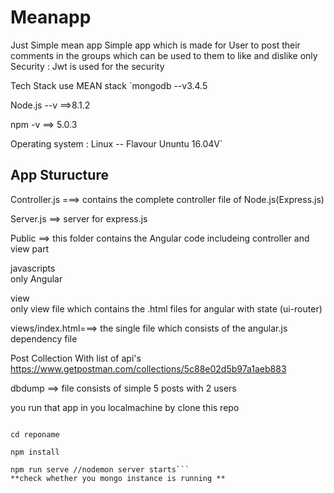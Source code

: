 # Meanapp
Just Simple mean app
Simple app which is made for User to post their comments in the groups which can be used to them to like and dislike only 
Security : Jwt is used for the security

Tech Stack use MEAN stack 
`mongodb --v3.4.5

Node.js --v ==>8.1.2

npm -v ==> 5.0.3

Operating system : Linux -- Flavour Ununtu 16.04V`

App Sturucture
---

Controller.js ===> contains the complete controller file of Node.js(Express.js)

Server.js ==> server for express.js

Public ==> this folder contains the Angular code includeing controller and view part 
     
  javascripts  
          only Angular

   view  
         only view file which contains the .html files for angular with state (ui-router)
           
views/index.html===> the single file which consists of the angular.js dependency file

Post Collection With list of api's
https://www.getpostman.com/collections/5c88e02d5b97a1aeb883


dbdump ==> file consists of simple 5 posts with 2 users 

you run that app in you localmachine by clone this repo

```git clone **repo**

cd reponame

npm install

npm run serve //nodemon server starts```
**check whether you mongo instance is running **



